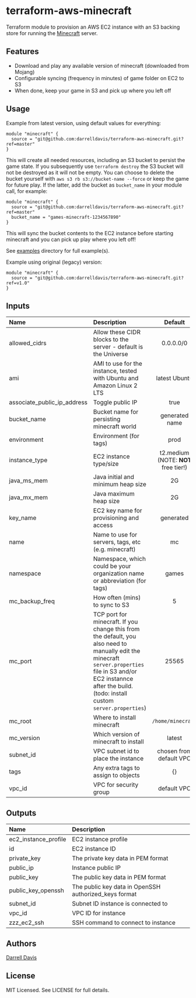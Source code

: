 # terraform-aws-minecraft

Terraform module to provision an AWS EC2 instance with an S3 backing store for running the [Minecraft](https://minecraft.net/en-us/) server.

## Features
* Download and play any available version of minecraft (downloaded from Mojang)
* Configurable syncing (frequency in minutes) of game folder on EC2 to S3
* When done, keep your game in S3 and pick up where you left off


## Usage
Example from latest version, using default values for everything:

```
module "minecraft" {
  source = "git@github.com:darrelldavis/terraform-aws-minecraft.git?ref=master"
}
```
This will create all needed resources, including an S3 bucket to persist the game state. If you subsequently use `terraform destroy` the S3 bucket will not be destroyed as it will not be empty. You can choose to delete the bucket yourself with `aws s3 rb s3://bucket-name --force` or keep the game for future play. If the latter, add the bucket as `bucket_name` in your module call, for example:

```
module "minecraft" {
  source = "git@github.com:darrelldavis/terraform-aws-minecraft.git?ref=master"
  bucket_name = "games-minecraft-1234567890"
}
```
This will sync the bucket contents to the EC2 instance before starting minecraft and you can pick up play where you left off!

See [examples](./examples) directory for full example(s).

Example using original (legacy) version:

```
module "minecraft" {
  source = "git@github.com:darrelldavis/terraform-aws-minecraft.git?ref=v1.0"
}
```

## Inputs

|Name|Description|Default|Required|
|:--|:--|:--:|:--:|
|allowed_cidrs|Allow these CIDR blocks to the server - default is the Universe|0.0.0.0/0||
|ami|AMI to use for the instance, tested with Ubuntu and Amazon Linux 2 LTS|latest Ubuntu||
|associate\_public\_ip\_address|Toggle public IP|true||
|bucket_name|Bucket name for persisting minecraft world|generated name||
|environment|Environment (for tags)|prod||
|instance_type|EC2 instance type/size|t2.medium (NOTE: **NOT** free tier!)||
|java\_ms\_mem|Java initial and minimum heap size|2G||
|java\_mx\_mem|Java maximum heap size|2G||
|key_name|EC2 key name for provisioning and access|generated||
|name|Name to use for servers, tags, etc (e.g. minecraft)|mc||
|namespace|Namespace, which could be your organization name or abbreviation (for tags)|games||
|mc\_backup\_freq|How often (mins) to sync to S3|5||
|mc_port|TCP port for minecraft. If you change this from the default, you also need to manually edit the minecraft `server.properties` file in S3 and/or EC2 instannce after the build. (todo: install custom `server.properties`)|25565||
|mc_root|Where to install minecraft|`/home/minecraft`||
|mc_version|Which version of minecraft to install|latest||
|subnet_id|VPC subnet id to place the instance|chosen from default VPC||
|tags|Any extra tags to assign to objects|{}||
|vpc_id|VPC for security group|default VPC||

## Outputs

|Name|Description|
|:--|:--|
|ec2\_instance\_profile|EC2 instance profile|
|id|EC2 instance ID|
|private_key|The private key data in PEM format|
|public_ip|Instance public IP|
|public\_key|The public key data in PEM format|
|public\_key\_openssh| The public key data in OpenSSH authorized_keys format|
|subnet\_id|Subnet ID instance is connected to|
|vpc_id|VPC ID for instance|
|zzz\_ec2\_ssh|SSH command to connect to instance|

## Authors

[Darrell Davis](https://github.com/darrelldavis)

## License
MIT Licensed. See LICENSE for full details.

